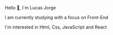 Hello 👋,  I´m  Lucas Jorge

I am currently studying with a focus on  Front-End

I'm interested in Html, Css, JavaScript and React
